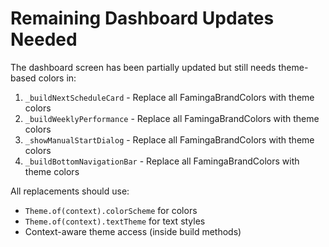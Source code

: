 # Remaining Dashboard Updates Needed

The dashboard screen has been partially updated but still needs theme-based colors in:

1. `_buildNextScheduleCard` - Replace all FamingaBrandColors with theme colors
2. `_buildWeeklyPerformance` - Replace all FamingaBrandColors with theme colors  
3. `_showManualStartDialog` - Replace all FamingaBrandColors with theme colors
4. `_buildBottomNavigationBar` - Replace all FamingaBrandColors with theme colors

All replacements should use:
- `Theme.of(context).colorScheme` for colors
- `Theme.of(context).textTheme` for text styles
- Context-aware theme access (inside build methods)








